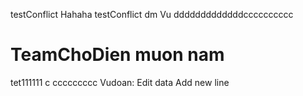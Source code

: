 
testConflict Hahaha
testConflict dm Vu
dddddddddddddcccccccccc
# TeamChoDien muon nam
tet111111
c ccccccccc
Vudoan: Edit data
Add new line
